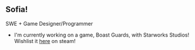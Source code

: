 ##  Sofia! 
SWE + Game Designer/Programmer
- I'm currently working on a game, Boast Guards, with Starworks Studios!
  Wishlist it [here](https://store.steampowered.com/app/3454840/Boast_Guards/) on steam!
